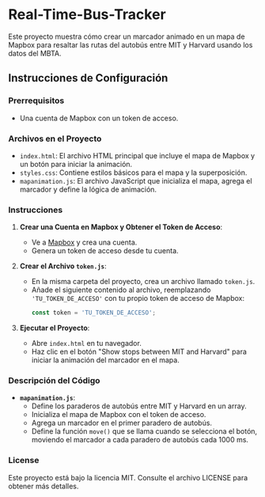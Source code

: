 # Real-Time-Bus-Tracker

Este proyecto muestra cómo crear un marcador animado en un mapa de Mapbox para resaltar las rutas del autobús entre MIT y Harvard usando los datos del MBTA.

## Instrucciones de Configuración

### Prerrequisitos

- Una cuenta de Mapbox con un token de acceso.

### Archivos en el Proyecto

- `index.html`: El archivo HTML principal que incluye el mapa de Mapbox y un botón para iniciar la animación.
- `styles.css`: Contiene estilos básicos para el mapa y la superposición.
- `mapanimation.js`: El archivo JavaScript que inicializa el mapa, agrega el marcador y define la lógica de animación.

### Instrucciones

1. **Crear una Cuenta en Mapbox y Obtener el Token de Acceso**:
   - Ve a [Mapbox](https://www.mapbox.com/) y crea una cuenta.
   - Genera un token de acceso desde tu cuenta.

2. **Crear el Archivo `token.js`**:
   - En la misma carpeta del proyecto, crea un archivo llamado `token.js`.
   - Añade el siguiente contenido al archivo, reemplazando `'TU_TOKEN_DE_ACCESO'` con tu propio token de acceso de Mapbox:
     ```javascript
     const token = 'TU_TOKEN_DE_ACCESO';
     ```

3. **Ejecutar el Proyecto**:
   - Abre `index.html` en tu navegador.
   - Haz clic en el botón "Show stops between MIT and Harvard" para iniciar la animación del marcador en el mapa.

### Descripción del Código

- **`mapanimation.js`**:
  - Define los paraderos de autobús entre MIT y Harvard en un array.
  - Inicializa el mapa de Mapbox con el token de acceso.
  - Agrega un marcador en el primer paradero de autobús.
  - Define la función `move()` que se llama cuando se selecciona el botón, moviendo el marcador a cada paradero de autobús cada 1000 ms.

### License

Este proyecto está bajo la licencia MIT. Consulte el archivo LICENSE para obtener más detalles.
